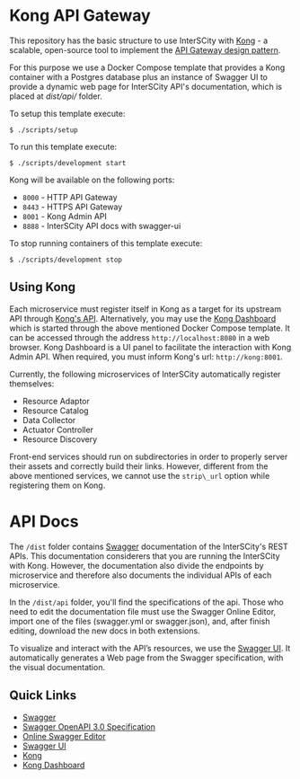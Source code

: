 # Kong API Gateway

This repository has the basic structure to use InterSCity with 
[Kong](https://getkong.org/) - a scalable, open-source tool to 
implement the
[API Gateway design pattern](http://microservices.io/patterns/apigateway.html).

For this purpose we use a Docker Compose template that provides a Kong
container with a Postgres
database plus an instance of Swagger UI to provide
a dynamic web page for InterSCity API's documentation, which is placed at
*dist/api/* folder.

To setup this template execute:

```shell
$ ./scripts/setup
```

To run this template execute:

```shell
$ ./scripts/development start
```

Kong will be available on the following ports:
* `8000` - HTTP API Gateway
* `8443` - HTTPS API Gateway
* `8001` - Kong Admin API
* `8888` - InterSCity API docs with swagger-ui

To stop running containers of this template execute:

```shell
$ ./scripts/development stop
```

## Using Kong

Each microservice must register itself in Kong as a target for its
upstream API through [Kong's API](https://getkong.org/docs/0.10.x/getting-started/adding-your-api/).
Alternatively, you may use the [Kong Dashboard](https://github.com/PGBI/kong-dashboard)
which is started through the above mentioned Docker Compose template. It can be
accessed through the address `http://localhost:8080` in a web browser.
Kong Dashboard is a UI panel to facilitate the interaction with Kong
Admin API. When required,
you must inform Kong's url: `http://kong:8001`.

Currently, the following microservices of InterSCity automatically register
themselves:
* Resource Adaptor
* Resource Catalog
* Data Collector
* Actuator Controller
* Resource Discovery

Front-end services should run on subdirectories in order to properly
server their assets and correctly build their links. However, different from
the above mentioned services, we cannot use the `strip\_url` option
while registering them on Kong.

# API Docs

The `/dist` folder contains [Swagger](https://swagger.io/) documentation of
the InterSCity's
REST APIs. This documentation considerers that you are running the InterSCity
with Kong. However, the documentation also divide the endpoints by microservice
and therefore also documents the individual APIs of each microservice.

In the `/dist/api` folder, you'll find the specifications of the api.
Those who need to edit the documentation file  must use the Swagger Online
Editor, import one of the files (swagger.yml or swagger.json), and, after
finish editing, download the new docs in both extensions.

To visualize and interact with the API’s resources, we use the
[Swagger UI](https://swagger.io/swagger-ui/). It automatically generates a 
Web page from the Swagger specification, with the visual documentation.

## Quick Links

* [Swagger](https://swagger.io)
* [Swagger OpenAPI 3.0 Specification](https://github.com/OAI/OpenAPI-Specification/blob/master/versions/3.0.0.md)
* [Online Swagger Editor](http://editor.swagger.io/)
* [Swagger UI](https://swagger.io/swagger-ui/)
* [Kong](https://getkong.org/)
* [Kong Dashboard](https://github.com/PGBI/kong-dashboard)

